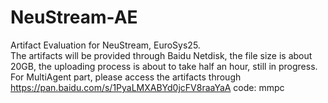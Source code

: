 # NeuStream-AE
Artifact Evaluation for NeuStream, EuroSys25.  
The artifacts will be provided through Baidu Netdisk, the file size is about 20GB, the uploading process is about to take half an hour, still in progress.
For MultiAgent part, please access the artifacts through https://pan.baidu.com/s/1PyaLMXABYd0jcFV8raaYaA code: mmpc
